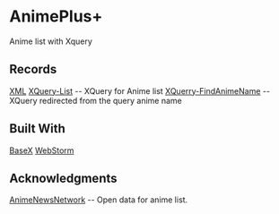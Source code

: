 # AnimePlus+
Anime list with Xquery

## Records
[XML](https://github.com/Nestorbd/AnimePlus-/blob/master/AnimePlus%2B.xml)
[XQuery-List](https://github.com/Nestorbd/AnimePlus-/blob/master/AnimePlus%2B.xq) -- XQuery for Anime list
[XQuerry-FindAnimeName](https://github.com/Nestorbd/AnimePlus-/blob/master/AnimePlus%2B_findName.xq) -- XQuery redirected from the query anime name

## Built With
[BaseX](http://basex.org)
[WebStorm](https://www.jetbrains.com/es-es/webstorm/)

## Acknowledgments
[AnimeNewsNetwork](https://www.animenewsnetwork.com/encyclopedia/reports.xml?id=155&nlist=all) -- Open data for anime list.
